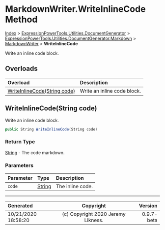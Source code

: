 ﻿# MarkdownWriter.WriteInlineCode Method

[Index](../index.md) > [ExpressionPowerTools.Utilities.DocumentGenerator](ExpressionPowerTools.Utilities.DocumentGenerator.a.md) > [ExpressionPowerTools.Utilities.DocumentGenerator.Markdown](ExpressionPowerTools.Utilities.DocumentGenerator.Markdown.n.md) > [MarkdownWriter](ExpressionPowerTools.Utilities.DocumentGenerator.Markdown.MarkdownWriter.cs.md) > **WriteInlineCode**

Write an inline code block.

## Overloads

| Overload | Description |
| :-- | :-- |
| [WriteInlineCode(String code)](#writeinlinecodestring-code) | Write an inline code block. |
## WriteInlineCode(String code)

Write an inline code block.

```csharp
public String WriteInlineCode(String code)
```

### Return Type

 [String](https://docs.microsoft.com/dotnet/api/system.string)  - The code markdown.

### Parameters

| Parameter | Type | Description |
| :-- | :-- | :-- |
| `code` | [String](https://docs.microsoft.com/dotnet/api/system.string) | The inline code. |



---

| Generated | Copyright | Version |
| :-- | :-: | --: |
| 10/21/2020 18:58:20 | (c) Copyright 2020 Jeremy Likness. | 0.9.7-beta |
